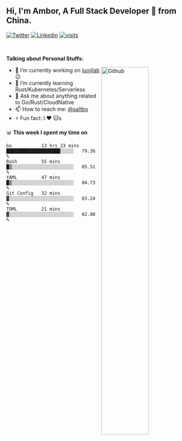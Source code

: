 ## Hi, I'm Ambor, A Full Stack Developer 🚀 from China.

[![Twitter](https://img.shields.io/badge/-saltbo-1ca0f1?style=flat&logo=twitter&logoColor=white)](https://twitter.com/rdsaltbo)
[![Linkedin](https://img.shields.io/badge/-saltbo-blue?style=flat&logo=Linkedin&logoColor=white)](https://www.linkedin.com/in/saltbo/)
[![visits](https://visitor.vercel.app/page/saltbo?color=light-green)](https://github.com/saltbo/)

&nbsp;  

**Talking about Personal Stuffs:**
<!-- Any image aligned to the right. Beware the width  -->
<img width="50%" align="right" alt="Github" src="https://raw.githubusercontent.com/saltbo/saltbo/master/images/git-header.svg" />

- 🔭 I’m currently working on [luojilab](https://github.com/luojilab) :wink:
- 🌱 I’m currently learning Rust/Kubernetes/Serverless
- 💬 Ask me about anything related to Go/Rust/CloudNative
- 📫 How to reach me: [@saltbo](https://twitter.com/rdsaltbo)
- ⚡ Fun fact: I :heart: :cat:s


📊 **This week I spent my time on**
<!--START_SECTION:waka-->
```text
Go           13 hrs 23 mins  ████████████████████░░░░░   79.36 % 
Bash         55 mins         █▒░░░░░░░░░░░░░░░░░░░░░░░   05.51 % 
YAML         47 mins         █▒░░░░░░░░░░░░░░░░░░░░░░░   04.73 % 
Git Config   32 mins         ▓░░░░░░░░░░░░░░░░░░░░░░░░   03.24 % 
TOML         21 mins         ▓░░░░░░░░░░░░░░░░░░░░░░░░   02.08 % 
```
<!--END_SECTION:waka-->
